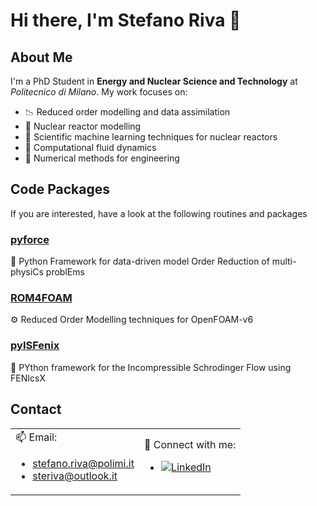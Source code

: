 # Hi there, I'm Stefano Riva 👋

## About Me

I'm a PhD Student in **Energy and Nuclear Science and Technology** at *Politecnico di Milano*. My work focuses on:

- 📉 Reduced order modelling and data assimilation
- 🔬 Nuclear reactor modelling
- 🌟 Scientific machine learning techniques for nuclear reactors
- 🌊 Computational fluid dynamics
- 🔢 Numerical methods for engineering

## Code Packages

If you are interested, have a look at the following routines and packages

### [**pyforce**](https://github.com/ERMETE-Lab/ROSE-pyforce)
🚀 Python Framework for data-driven model Order Reduction of multi-physiCs problEms

### [**ROM4FOAM**](https://github.com/ERMETE-Lab/ROSE-ROM4FOAM)
⚙️ Reduced Order Modelling techniques for OpenFOAM-v6

### [**pyISFenix**](https://github.com/ERMETE-Lab/MP-pyISFenix)
🔬 PYthon framework for the Incompressible Schrodinger Flow using FENIcsX

## Contact

<table>
  <tr>
    <td>
      📫 Email:
      <ul>
        <li><a href="mailto:stefano.riva@polimi.it">stefano.riva@polimi.it</a></li>
        <li><a href="mailto:steriva@outlook.it">steriva@outlook.it</a></li>
      </ul>
    </td>
    <td>
      🔗 Connect with me:
      <ul>
        <li><a href="https://linkedin.com/in/steriva"><img src="https://img.shields.io/badge/LinkedIn-Steriva-blue?style=flat-square&logo=linkedin" alt="LinkedIn"></a></li>
      </ul>
    </td>
  </tr>
</table>
